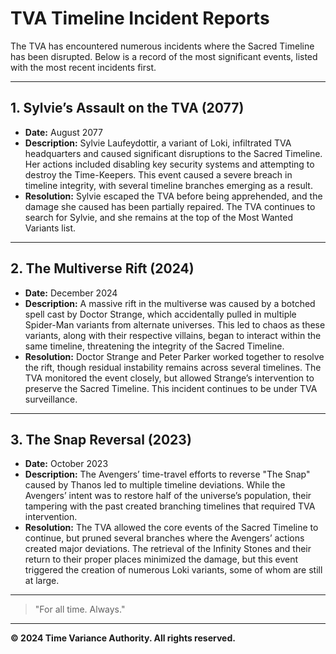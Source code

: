 # **TVA Timeline Incident Reports**

The TVA has encountered numerous incidents where the Sacred Timeline has been disrupted. Below is a record of the most significant events, listed with the most recent incidents first.

---

## **1. Sylvie’s Assault on the TVA (2077)**

- **Date:** August 2077
- **Description:** Sylvie Laufeydottir, a variant of Loki, infiltrated TVA headquarters and caused significant disruptions to the Sacred Timeline. Her actions included disabling key security systems and attempting to destroy the Time-Keepers. This event caused a severe breach in timeline integrity, with several timeline branches emerging as a result.
- **Resolution:** Sylvie escaped the TVA before being apprehended, and the damage she caused has been partially repaired. The TVA continues to search for Sylvie, and she remains at the top of the Most Wanted Variants list.

---

## **2. The Multiverse Rift (2024)**

- **Date:** December 2024
- **Description:** A massive rift in the multiverse was caused by a botched spell cast by Doctor Strange, which accidentally pulled in multiple Spider-Man variants from alternate universes. This led to chaos as these variants, along with their respective villains, began to interact within the same timeline, threatening the integrity of the Sacred Timeline.
- **Resolution:** Doctor Strange and Peter Parker worked together to resolve the rift, though residual instability remains across several timelines. The TVA monitored the event closely, but allowed Strange’s intervention to preserve the Sacred Timeline. This incident continues to be under TVA surveillance.

---

## **3. The Snap Reversal (2023)**

- **Date:** October 2023
- **Description:** The Avengers’ time-travel efforts to reverse "The Snap" caused by Thanos led to multiple timeline deviations. While the Avengers’ intent was to restore half of the universe’s population, their tampering with the past created branching timelines that required TVA intervention.
- **Resolution:** The TVA allowed the core events of the Sacred Timeline to continue, but pruned several branches where the Avengers’ actions created major deviations. The retrieval of the Infinity Stones and their return to their proper places minimized the damage, but this event triggered the creation of numerous Loki variants, some of whom are still at large.
  
---

> "For all time. Always."

---

**© 2024 Time Variance Authority. All rights reserved.**
